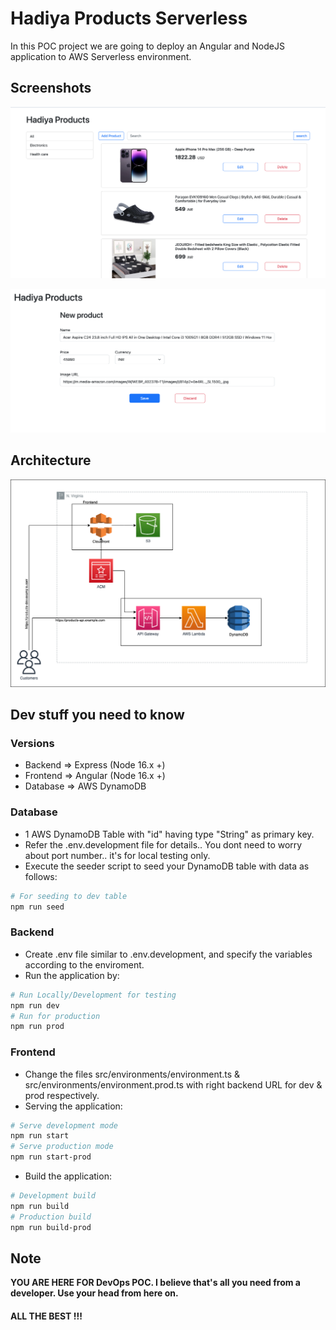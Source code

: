 # Hadiya Products Serverless

In this POC project we are going to deploy an Angular and NodeJS application to AWS Serverless environment.

## Screenshots

![Home Page](./images/list-products.png)

![Update Page](./images/update-product.png)

## Architecture

![Architecture Diagram](./images/hadiya-products-serverless-s3.png)

## Dev stuff you need to know

### Versions

- Backend => Express (Node 16.x +)
- Frontend => Angular (Node 16.x +)
- Database => AWS DynamoDB

### Database

- 1 AWS DynamoDB Table with "id" having type "String" as primary key.
- Refer the .env.development file for details.. You dont need to worry about port number.. it's for local testing only.
- Execute the seeder script to seed your DynamoDB table with data as follows:
```bash
# For seeding to dev table
npm run seed
```

### Backend

- Create .env file similar to .env.development, and specify the variables according to the enviroment.
- Run the application by:
```bash
# Run Locally/Development for testing
npm run dev
# Run for production
npm run prod
```

### Frontend

- Change the files src/environments/environment.ts & src/environments/environment.prod.ts with right backend URL for dev & prod respectively.
- Serving the application:
```bash
# Serve development mode
npm run start
# Serve production mode
npm run start-prod
```
- Build the application:
```bash
# Development build
npm run build
# Production build
npm run build-prod
```

## Note

**YOU ARE HERE FOR DevOps POC. I believe that's all you need from a developer. Use your head from here on.**

#### ALL THE BEST !!!